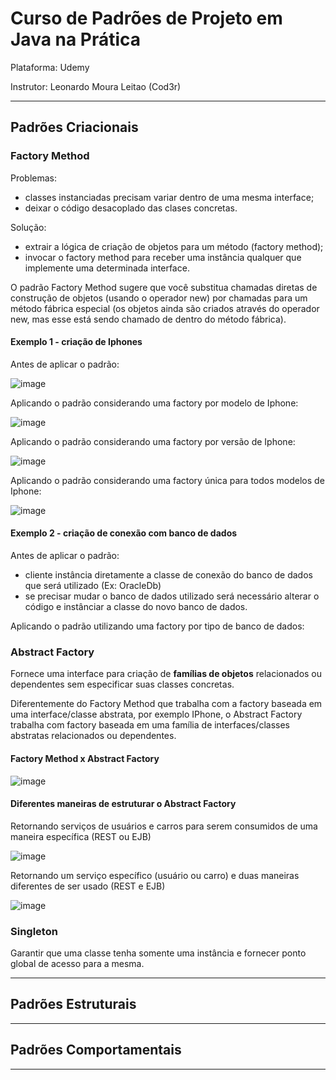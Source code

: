# Curso de Padrões de Projeto em Java na Prática

Plataforma: Udemy

Instrutor: Leonardo Moura Leitao (Cod3r)

---------------------------------------------------------------------------------------------------------------

## Padrões Criacionais

### Factory Method

Problemas: 
- classes instanciadas precisam variar dentro de uma mesma interface;
- deixar o código desacoplado das clases concretas.

Solução:
- extrair a lógica de criação de objetos para um método (factory method);
- invocar o factory method para receber uma instância qualquer que implemente uma determinada interface.

O padrão Factory Method sugere que você substitua chamadas diretas de construção de objetos (usando o operador new) por chamadas para um método fábrica especial (os objetos ainda são criados através do operador new, mas esse está sendo chamado de dentro do método fábrica).

#### Exemplo 1 - criação de Iphones

Antes de aplicar o padrão:

![image](https://github.com/user-attachments/assets/0987cb19-4102-41b0-bad0-6479e2e602a8)

Aplicando o padrão considerando uma factory por modelo de Iphone:

![image](https://github.com/user-attachments/assets/f3287c81-e154-4135-b54e-7f5ccfdd7c6c)

Aplicando o padrão considerando uma factory por versão de Iphone:

![image](https://github.com/user-attachments/assets/8c1db3f8-ae95-423c-97e6-edf99506dde4)

Aplicando o padrão considerando uma factory única para todos modelos de Iphone:

![image](https://github.com/user-attachments/assets/e53cce0d-0e21-473e-99a0-d027fa4ecdcb)

#### Exemplo 2 - criação de conexão com banco de dados

Antes de aplicar o padrão: 
- cliente instância diretamente a classe de conexão do banco de dados que será utilizado (Ex: OracleDb)
- se precisar mudar o banco de dados utilizado será necessário alterar o código e instânciar a classe do novo banco de dados.

Aplicando o padrão utilizando uma factory por tipo de banco de dados:

### Abstract Factory

Fornece uma interface para criação de **famílias de objetos** relacionados ou dependentes sem especificar suas classes concretas.

Diferentemente do Factory Method que trabalha com a factory baseada em uma interface/classe abstrata, por exemplo IPhone, o Abstract Factory trabalha com factory baseada em uma família de interfaces/classes abstratas relacionados ou dependentes.

#### Factory Method x Abstract Factory

![image](https://github.com/user-attachments/assets/c1c2ad70-22b6-4de8-afe5-5abcac81c1d9)

#### Diferentes maneiras de estruturar o Abstract Factory

Retornando serviços de usuários e carros para serem consumidos de uma maneira específica (REST ou EJB)

![image](https://github.com/user-attachments/assets/8e5403b0-de9e-4982-a3cb-921f6e2ec97f)

Retornando um serviço específico (usuário ou carro) e duas maneiras diferentes de ser usado (REST e EJB)

![image](https://github.com/user-attachments/assets/a21848e5-e98d-490b-8b52-2873e311e188)


### Singleton

Garantir que uma classe tenha somente uma instância e fornecer ponto global de acesso para a mesma.



---------------------------------------------------------------------------------------------------------------

## Padrões Estruturais

---------------------------------------------------------------------------------------------------------------

## Padrões Comportamentais

---------------------------------------------------------------------------------------------------------------
